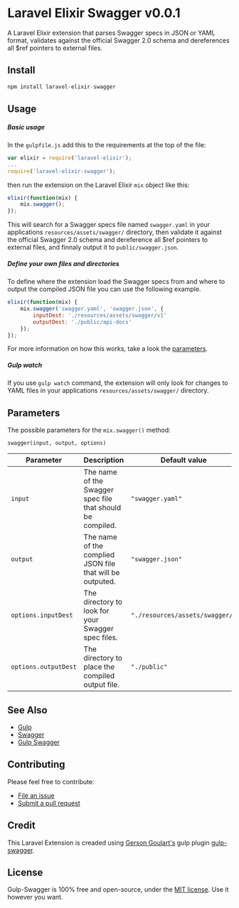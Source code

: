 # Laravel Elixir Swagger v0.0.1

A Laravel Elixir extension that parses Swagger specs in JSON or YAML format, validates against the official Swagger 2.0 schema and dereferences all $ref pointers to external files.

Install
--------------------------

```js
npm install laravel-elixir-swagger
```


Usage
--------------------------

##### Basic usage

In the `gulpfile.js` add this to the requirements at the top of the file:

```js
var elixir = require('laravel-elixir');
...
require('laravel-elixir-swagger');
```

then run the extension on the Laravel Elixir `mix` object like this:

```js
elixir(function(mix) {
    mix.swagger();
});
```

This will search for a Swagger specs file named `swagger.yaml` in your applications `resources/assets/swagger/` directory, then validate it against the official Swagger 2.0 schema and dereference all $ref pointers to external files, and finnaly output it to `public/swagger.json`.

##### Define your own files and directories

To define where the extension load the Swagger specs from and where to output the compiled JSON file you can use the following example.  

```js
elixir(function(mix) {
    mix.swagger('swagger.yaml', 'swagger.json', {
        inputDest: './resources/assets/swagger/v1'
        outputDest: './public/api-docs'
    });
});
```

For more information on how this works, take a look the [parameters](#parameters).

##### Gulp watch
If you use `gulp watch` command, the extension will only look for changes to YAML files in your applications `resources/assets/swagger/` directory.

Parameters
--------------------------

The possible parameters for the `mix.swagger()` method:
```
swagger(input, output, options)
```

Parameter  | Description  |  Default value
------------- | ------------- | -------------
`input`  | The name of the Swagger spec file that should be compiled.  |  `"swagger.yaml"`
`output`  | The name of the complied JSON file that will be outputed.  |  `"swagger.json"`
`options.inputDest`  | The directory to look for your Swagger spec files.  |  `"./resources/assets/swagger/"`
`options.outputDest`  | The directory to place the compiled output file.  |  `"./public"`

See Also
--------------------------

- [Gulp][gulp]
- [Swagger][swagger]
- [Gulp Swagger][gulp-swagger]


Contributing
--------------------------
Please feel free to contribute:
- [File an issue](https://github.com/adrian-fjellberg/laravel-elixir-swagger/issues)
- [Submit a pull request](https://github.com/adrian-fjellberg/laravel-elixir-swagger/pulls)



Credit
--------------------------
This Laravel Extension is creaded using [Gerson Goulart's](https://github.com/gersongoulart) gulp plugin [gulp-swagger](https://github.com/gersongoulart/gulp-swagger).


License
--------------------------
Gulp-Swagger is 100% free and open-source, under the [MIT license](LICENSE). Use it however you want.

[gulp]: http://github.com/gulpjs/gulp
[swagger]: http://swagger.io
[gulp-swagger]: https://github.com/gersongoulart/gulp-swagger
